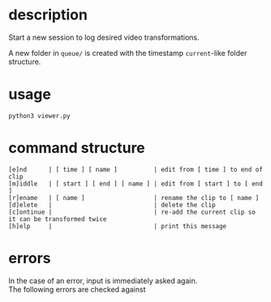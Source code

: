 # description
Start a new session to log desired video transformations.  

A new folder in `queue/` is created with the timestamp `current`-like folder structure.  

# usage
```
python3 viewer.py 
```

# command structure
```
[e]nd      | [ time ] [ name ]          | edit from [ time ] to end of clip
[m]iddle   | [ start ] [ end ] [ name ] | edit from [ start ] to [ end ]
[r]ename   | [ name ]                   | rename the clip to [ name ]
[d]elete   |                            | delete the clip
[c]ontinue |                            | re-add the current clip so it can be transformed twice
[h]elp     |                            | print this message
```

# errors
In the case of an error, input is immediately asked again.  
The following errors are checked against